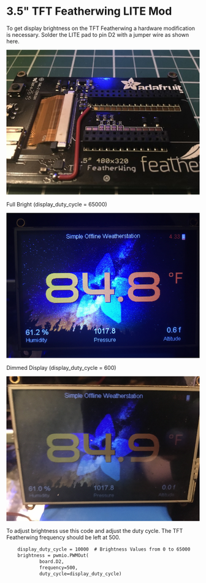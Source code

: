 # 3.5" TFT Featherwing LITE Mod

To get display brightness on the TFT Featherwing a hardware modification is necessary. Solder the LITE pad to pin D2 with a jumper wire as shown here.

![](https://raw.githubusercontent.com/DJDevon3/CircuitPython/main/TFT%20Featherwing%20LITE%20mod/TFT_Featherwing_LITE_Mod.jpg)

Full Bright (display_duty_cycle = 65000)

![](https://raw.githubusercontent.com/DJDevon3/CircuitPython/main/TFT%20Featherwing%20LITE%20mod/Full_Brightness.png)

Dimmed Display (display_duty_cycle = 600)

![](https://raw.githubusercontent.com/DJDevon3/CircuitPython/main/TFT%20Featherwing%20LITE%20mod/Dimmed_Display.png)

To adjust brightness use this code and adjust the duty cycle. The TFT Featherwing frequency should be left at 500.

```import pwmio
    display_duty_cycle = 10000  # Brightness Values from 0 to 65000
    brightness = pwmio.PWMOut(
            board.D2,
            frequency=500,
            duty_cycle=display_duty_cycle)
